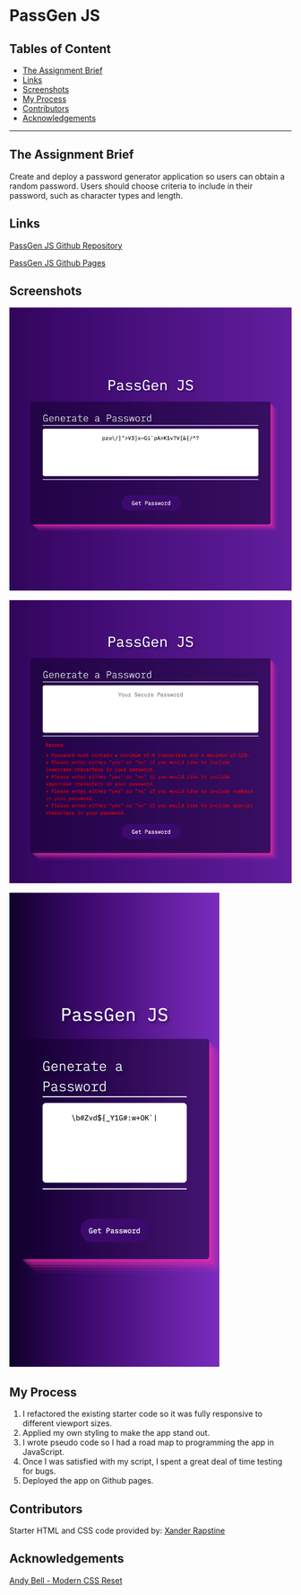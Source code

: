 # PassGen JS

## Tables of Content
- [The Assignment Brief](#the-assignment-brief)
- [Links](#links)
- [Screenshots](#screenshots)
- [My Process](#my-process)
- [Contributors](#contributors)
- [Acknowledgements](#acknowledgements)

---

## The Assignment Brief

Create and deploy a password generator application so users can obtain a random password. Users should choose criteria to include in their password, such as character types and length.

## Links

[PassGen JS Github Repository](https://github.com/matthew-millard/pass-gen-js)

[PassGen JS Github Pages](https://matthew-millard.github.io/pass-gen-js/)

## Screenshots

![Desktop Screenshot of PassGen JS App.](./Develop/assets/screenshots/desktop-screenshot-passgenjs.png)

![Desktop Screenshot of PassGen JS App showing errors.](./Develop/assets/screenshots/desktop-screenshot-passgenjs-errors.png)

![Mobile Screenshot of PassGen JS App.](./Develop/assets/screenshots/mobile-screenshot-passgenjs.png)

## My Process

1. I refactored the existing starter code so it was fully responsive to different viewport sizes.
2. Applied my own styling to make the app stand out.
3. I wrote pseudo code so I had a road map to programming the app in JavaScript.
4. Once I was satisfied with my script, I spent a great deal of time testing for bugs.
5. Deployed the app on Github pages.

## Contributors

Starter HTML and CSS code provided by:
[Xander Rapstine](https://github.com/Xandromus)

## Acknowledgements

[Andy Bell - Modern CSS Reset](https://andy-bell.co.uk/a-modern-css-reset/)